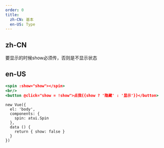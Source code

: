 ```yaml
---
order: 0
title:
  zh-CN: 基本
  en-US: Type
---
```


## zh-CN
要显示的时候show必须传，否则是不显示状态

## en-US


````jsx
<spin :show="show"></spin>
<br/>
<button @click="show = !show">点我{{show ? '隐藏' : '显示'}}</button>
````

````vue-script
new Vue({
  el: 'body',
  components: {
    spin: atui.Spin
  },
  data () {
    return { show: false }
  }
})
````
